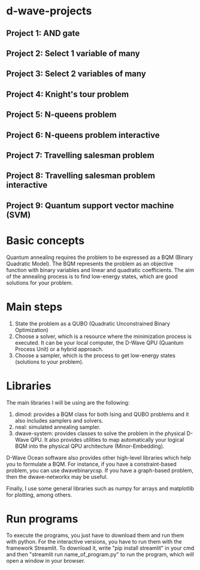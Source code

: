 # d-wave-projects
## Project 1: AND gate
## Project 2: Select 1 variable of many
## Project 3: Select 2 variables of many
## Project 4: Knight's tour problem
## Project 5: N-queens problem
## Project 6: N-queens problem interactive
## Project 7: Travelling salesman problem
## Project 8: Travelling salesman problem interactive
## Project 9: Quantum support vector machine (SVM)

# Basic concepts
Quantum annealing requires the problem to be expressed as a BQM (Binary Quadratic Model).
The BQM represents the problem as an objective function with binary variables and linear and quadratic coefficients.
The aim of the annealing process is to find low-energy states, which are good solutions for your problem.

# Main steps
1. State the problem as a QUBO (Quadratic Unconstrained Binary Optimization)
2. Choose a solver, which is a resource where the minimization process is executed. It can be your local computer, the D-Wave QPU (Quantum Process Unit) or a hybrid approach.
3. Choose a sampler, which is the process to get low-energy states (solutions to your problem).

# Libraries
The main libraries I will be using are the following:
1. dimod: provides a BQM class for both Ising and QUBO problems and it also includes samplers and solvers.
2. neal: simulated annealing sampler.
3. dwave-system: provides classes to solve the problem in the physical D-Wave QPU. It also provides utilities to map automatically your logical BQM into the physical QPU architecture (Minor-Embedding).

D-Wave Ocean software also provides other high-level libraries which help you to formulate a BQM. For instance, if you have a constraint-based problem, you can use dwavebinarycsp. If you have a graph-based problem, then the dwave-networkx may be useful.

Finally, I use some general libraries such as numpy for arrays and matplotlib for plotting, among others.

# Run programs
To execute the programs, you just have to download them and run them with python. For the interactive versions, you have to run them with the framework Streamlit. To download it, write "pip install streamlit" in your cmd and then "streamlit run name_of_program.py" to run the program, which will open a window in your browser.
